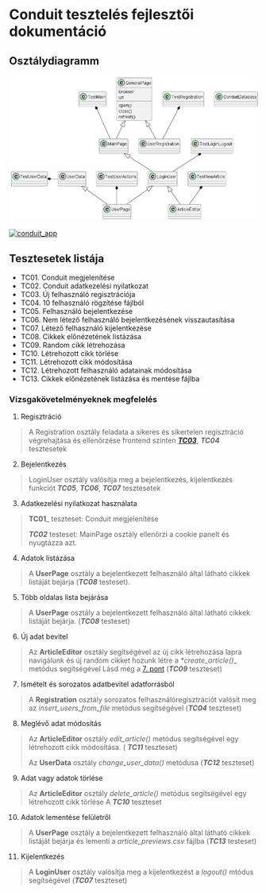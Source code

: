 
# Conduit tesztelés fejlesztői dokumentáció

## Osztálydiagramm


![Osztálydiagram](classdiagram.png)

[![conduit_app](https://github.com/kissanya/conduit/actions/workflows/conduit-app.yml/badge.svg)](https://github.com/kissanya/conduit/actions/workflows/conduit-app.yml)

## Tesztesetek listája

- <a name="TC01"></a>TC01. Conduit megjelenítése
- TC02.	Conduit adatkezelési nyilatkozat
- <a name="TC03"></a>TC03.	Új felhasználó regisztrációja
- TC04.	10 felhasználó rögzítése fájlból
- TC05.	Felhasználó bejelentkezése
- TC06.	Nem létező felhasználó bejelentkezésének 	visszautasítása
- TC07.	Létező felhasználó kijelentkezése
- TC08.	Cikkek előnézetének listázása
- TC09.	Random cikk létrehozása
- TC10.	Létrehozott cikk törlése
- TC11.	Létrehozott cikk módosítása
- TC12.	Létrehozott felhasználó adatainak módosítása
- TC13.	Cikkek előnézetének listázása és mentése fájlba

### Vizsgakövetelményeknek megfelelés

1. Regisztráció
>A Registration osztály feladata a sikeres és sikertelen regisztráció
>végrehajtása és ellenőrzése frontend szinten
> [_**TC03**_](#TC03), _**TC04**_ tesztesetek
2. Bejelentkezés
>LoginUser osztály valósítja meg a bejelentkezés, kijelentkezés funkciót
> _**TC05**_, _**TC06**_, _**TC07**_ tesztesetek
3. Adatkezelési nyilatkozat használata  
> **TC01**_ teszteset: Conduit megjelenítése 
> 
>_**TC02**_ testeset: MainPage osztály ellenőrzi a cookie panelt 
>és nyugtázza azt. 
4. Adatok listázása
>A **UserPage** osztály a bejelentkezett felhasználó által látható cikkek listáját
bejárja (_**TC08**_ testeset).
5. Több oldalas lista bejárása
>A **UserPage** osztály a bejelentkezett felhasználó által látható cikkek listáját
bejárja. (_**TC08**_ testeset)
> 
6. Új adat bevitel
> Az **ArticleEditor** osztály segítségével az új cikk létrehozása lapra navigálunk
> és új random cikket hozunk létre a _*create_article()__ metódus segítségével
> Lásd még a [7. pont](Devs#7.) (_**TC09**_ teszteset)
7. Ismételt és sorozatos adatbevitel adatforrásból
> A **Registration** osztály sorozatos 
>felhasználóregisztrációt valósít meg az _*insert_users_from_file*_
>metódus segítségével 
> (_**TC04**_ teszteset)
8. Meglévő adat módosítás
> Az **ArticleEditor** osztály _*edit_article()*_ metódus segítségével egy létrehozott 
>cikk módosítása. ( _**TC11**_ teszteset)
> 
> Az **UserData** osztály _*change_user_data()*_ metódusa (_**TC12**_ teszteset)
> 
9. Adat vagy adatok törlése
>Az **ArticleEditor** osztály _*delete_article()*_ metódus segítségével egy létrehozott 
>cikk törlése A _**TC10**_ teszteset
10. Adatok lementése felületről
>A **UserPage** osztály a bejelentkezett felhasználó által látható cikkek listáját
bejárja és lementi a _article_previews.csv_ fájlba (_**TC13**_ testeset)
11. Kijelentkezés
> A **LoginUser** osztály valósítja meg a kijelentkezést a _logout()_ mtódus
> segítségével (_**TC07**_ teszteset)
